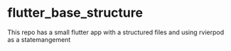 # flutter_base_structure
This repo has a small flutter app with a structured files and using rvierpod as a statemangement 
